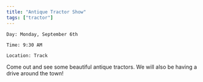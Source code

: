 ```yaml
---
title: "Antique Tractor Show"
tags: ["tractor"]
---
```


`Day: Monday, September 6th`

`Time: 9:30 AM`

`Location: Track`

Come out and see some beautiful antique tractors. We will also be having a drive around the town!